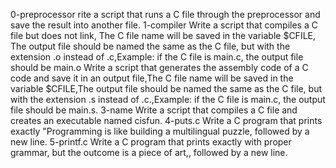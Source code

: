 0-preprocessor rite a script that runs a C file through the preprocessor and save the result into another file.
1-compiler Write a script that compiles a C file but does not link, The C file name will be saved in the variable $CFILE, The output file should be named the same as the C file, but with the extension .o instead of .c,Example: if the C file is main.c, the output file should be main.o
Write a script that generates the assembly code of a C code and save it in an output file,The C file name will be saved in the variable $CFILE,The output file should be named the same as the C file, but with the extension .s instead of .c.,Example: if the C file is main.c, the output file should be main.s. 
3-name Write a script that compiles a C file and creates an executable named cisfun.
4-puts.c Write a C program that prints exactly "Programming is like building a multilingual puzzle, followed by a new line.
5-printf.c Write a C program that prints exactly with proper grammar, but the outcome is a piece of art,, followed by a new line.
